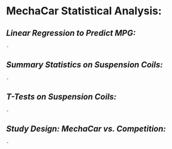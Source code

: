 # **MechaCar Statistical Analysis:**

## *Linear Regression to Predict MPG:*
    -
    
## *Summary Statistics on Suspension Coils:*
    -

## *T-Tests on Suspension Coils:*
    -

## *Study Design: MechaCar vs. Competition:*
    -
